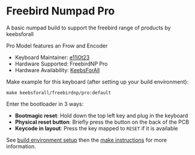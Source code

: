# Freebird Numpad Pro

A basic numpad build to support the freebird range of products by keebsforall

Pro Model features an Frow and Encoder

* Keyboard Maintainer: [e11i0t23](https://github.com/e11i0t23)
* Hardware Supported:  FreebirdNP Pro
* Hardware Availability: [KeebsForAll](https://keebsforall.com)

Make example for this keyboard (after setting up your build environment):

    make keebsforall/freebirdnp/pro:default
    
Enter the bootloader in 3 ways:

* **Bootmagic reset**: Hold down the top left key and plug in the keyboard
* **Physical reset button**: Briefly press the button on the back of the PCB 
* **Keycode in layout**: Press the key mapped to `RESET` if it is available

See [build environment setup](https://docs.qmk.fm/#/getting_started_build_tools) then the [make instructions](https://docs.qmk.fm/#/getting_started_make_guide) for more information.
